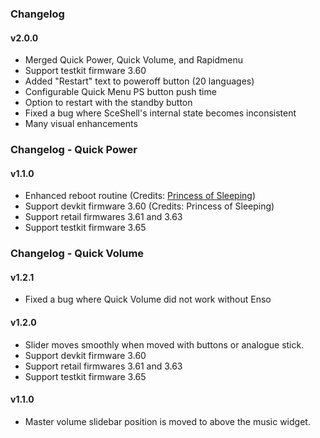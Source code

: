 ### Changelog

#### v2.0.0

- Merged Quick Power, Quick Volume, and Rapidmenu
- Support testkit firmware 3.60
- Added "Restart" text to poweroff button (20 languages)
- Configurable Quick Menu PS button push time
- Option to restart with the standby button
- Fixed a bug where SceShell's internal state becomes inconsistent
- Many visual enhancements

### Changelog - Quick Power

#### v1.1.0

- Enhanced reboot routine (Credits: [Princess of Sleeping](https://github.com/Princess-of-Sleeping))
- Support devkit firmware 3.60 (Credits: Princess of Sleeping)
- Support retail firmwares 3.61 and 3.63
- Support testkit firmware 3.65

### Changelog - Quick Volume

#### v1.2.1

- Fixed a bug where Quick Volume did not work without Enso

#### v1.2.0

- Slider moves smoothly when moved with buttons or analogue stick.
- Support devkit firmware 3.60
- Support retail firmwares 3.61 and 3.63
- Support testkit firmware 3.65

#### v1.1.0

- Master volume slidebar position is moved to above the music widget.
